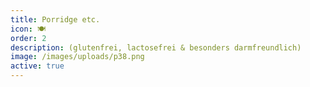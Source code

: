 ```yaml
---
title: Porridge etc.
icon: 🍽️
order: 2
description: (glutenfrei, lactosefrei & besonders darmfreundlich)
image: /images/uploads/p38.png
active: true
---
```

